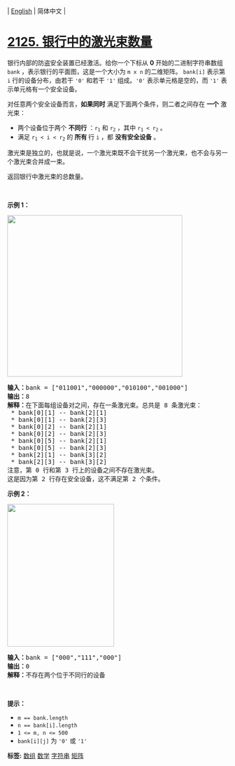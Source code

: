| [English](README_EN.md) | 简体中文 |

# [2125. 银行中的激光束数量](https://leetcode-cn.com/problems/number-of-laser-beams-in-a-bank)
<p>银行内部的防盗安全装置已经激活。给你一个下标从 <strong>0</strong> 开始的二进制字符串数组 <code>bank</code> ，表示银行的平面图，这是一个大小为 <code>m x n</code> 的二维矩阵。 <code>bank[i]</code> 表示第 <code>i</code> 行的设备分布，由若干 <code>'0'</code> 和若干 <code>'1'</code> 组成。<code>'0'</code> 表示单元格是空的，而 <code>'1'</code> 表示单元格有一个安全设备。</p>

<p>对任意两个安全设备而言，<strong>如果</strong><strong>同时</strong> 满足下面两个条件，则二者之间存在 <strong>一个</strong> 激光束：</p>

<ul>
	<li>两个设备位于两个 <strong>不同行</strong> ：<code>r<sub>1</sub></code> 和 <code>r<sub>2</sub></code> ，其中 <code>r<sub>1</sub> &lt; r<sub>2</sub></code> 。</li>
	<li>满足&nbsp;<code>r<sub>1</sub> &lt; i &lt; r<sub>2</sub></code>&nbsp;的 <strong>所有&nbsp;</strong>行&nbsp;<code>i</code>&nbsp;，都&nbsp;<strong>没有安全设备</strong> 。</li>
</ul>

<p>激光束是独立的，也就是说，一个激光束既不会干扰另一个激光束，也不会与另一个激光束合并成一束。</p>

<p>返回银行中激光束的总数量。</p>

<p>&nbsp;</p>

<p><strong>示例 1：</strong></p>

<p><img alt="" src="https://assets.leetcode.com/uploads/2021/12/24/laser1.jpg" style="width: 400px; height: 368px;" /></p>

<pre>
<strong>输入：</strong>bank = ["011001","000000","010100","001000"]
<strong>输出：</strong>8
<strong>解释：</strong>在下面每组设备对之间，存在一条激光束。总共是 8 条激光束：
 * bank[0][1] -- bank[2][1]
 * bank[0][1] -- bank[2][3]
 * bank[0][2] -- bank[2][1]
 * bank[0][2] -- bank[2][3]
 * bank[0][5] -- bank[2][1]
 * bank[0][5] -- bank[2][3]
 * bank[2][1] -- bank[3][2]
 * bank[2][3] -- bank[3][2]
注意，第 0 行和第 3 行上的设备之间不存在激光束。
这是因为第 2 行存在安全设备，这不满足第 2 个条件。
</pre>

<p><strong>示例 2：</strong></p>

<p><img alt="" src="https://assets.leetcode.com/uploads/2021/12/24/laser2.jpg" style="width: 244px; height: 325px;" /></p>

<pre>
<strong>输入：</strong>bank = ["000","111","000"]
<strong>输出：</strong>0
<strong>解释：</strong>不存在两个位于不同行的设备
</pre>

<p>&nbsp;</p>

<p><strong>提示：</strong></p>

<ul>
	<li><code>m == bank.length</code></li>
	<li><code>n == bank[i].length</code></li>
	<li><code>1 &lt;= m, n &lt;= 500</code></li>
	<li><code>bank[i][j]</code> 为 <code>'0'</code> 或 <code>'1'</code></li>
</ul>

**标签:**  [数组](https://leetcode-cn.com/tag/array) [数学](https://leetcode-cn.com/tag/math) [字符串](https://leetcode-cn.com/tag/string) [矩阵](https://leetcode-cn.com/tag/matrix) 